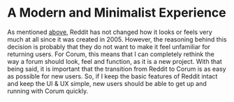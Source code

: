 # A Modern and Minimalist Experience

As mentioned [above](#a-reddit-alternative), Reddit has not changed how it looks
or feels very much at all since it was created in 2005. However, the reasoning
behind this decision is probably that they do not want to make it feel
unfamiliar for returning users. For Corum, this means that I can completely
rethink the way a forum should look, feel and function, as it is a new project.
With that being said, it is important that the transition from Reddit to Corum
is as easy as possible for new users. So, if I keep the basic features of Reddit
intact and keep the UI & UX simple, new users should be able to get up and
running with Corum quickly.
